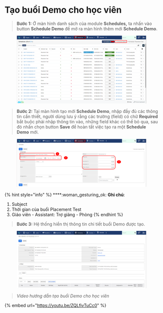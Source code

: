 # Tạo buổi Demo cho học viên

> **Bước 1:** Ở màn hình danh sách của module **Schedules,** ta nhấn vào button **Schedule Demo** để mở ra màn hình thêm mới **Schedule Demo**.

<figure><img src="../../../.gitbook/assets/image (26) (1).png" alt=""><figcaption></figcaption></figure>

> **Bước 2:** Tại màn hình tạo mới **Schedule Demo**, nhập đầy đủ các thông tin cần thiết, người dùng lưu ý rằng các trường (field) có chữ **Required** bắt buộc phải nhập thông tin vào, những field khác có thể bỏ qua, sau đó nhấn chọn button **Save** để hoàn tất việc tạo ra một **Schedule Demo** mới.

<figure><img src="../../../.gitbook/assets/image (40).png" alt=""><figcaption></figcaption></figure>

{% hint style="info" %}
****:woman\_gesturing\_ok: **Ghi chú**:

1. Subject
2. Thời gian của buổi Placement Test
3. Giáo viên - Assistant: Trợ giảng - Phòng
{% endhint %}

> **Bước 3:** Hệ thống hiển thị thông tin chi tiết buổi Demo được tạo.

<figure><img src="../../../.gitbook/assets/image (44).png" alt=""><figcaption></figcaption></figure>

> _Video hướng dẫn tạo buổi Demo cho học viên_

{% embed url="https://youtu.be/ZQLfivTuCc0" %}
